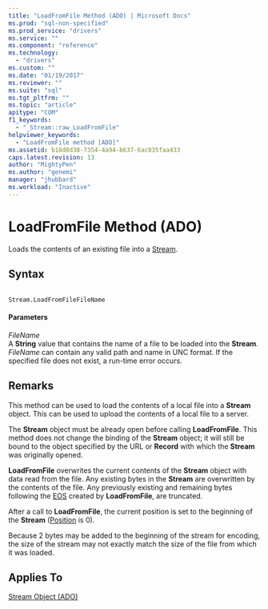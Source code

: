 ```yaml
---
title: "LoadFromFile Method (ADO) | Microsoft Docs"
ms.prod: "sql-non-specified"
ms.prod_service: "drivers"
ms.service: ""
ms.component: "reference"
ms.technology:
  - "drivers"
ms.custom: ""
ms.date: "01/19/2017"
ms.reviewer: ""
ms.suite: "sql"
ms.tgt_pltfrm: ""
ms.topic: "article"
apitype: "COM"
f1_keywords: 
  - "_Stream::raw_LoadFromFile"
helpviewer_keywords: 
  - "LoadFromFile method [ADO]"
ms.assetid: b18d8d38-7354-4a94-b637-6ac035faa433
caps.latest.revision: 13
author: "MightyPen"
ms.author: "genemi"
manager: "jhubbard"
ms.workload: "Inactive"
---
```

# LoadFromFile Method (ADO)
Loads the contents of an existing file into a [Stream](../../../ado/reference/ado-api/stream-object-ado.md).  
  
## Syntax  
  
```  
  
Stream.LoadFromFileFileName  
```  
  
#### Parameters  
 *FileName*  
 A **String** value that contains the name of a file to be loaded into the **Stream**. *FileName* can contain any valid path and name in UNC format. If the specified file does not exist, a run-time error occurs.  
  
## Remarks  
 This method can be used to load the contents of a local file into a **Stream** object. This can be used to upload the contents of a local file to a server.  
  
 The **Stream** object must be already open before calling **LoadFromFile**. This method does not change the binding of the **Stream** object; it will still be bound to the object specified by the URL or **Record** with which the **Stream** was originally opened.  
  
 **LoadFromFile** overwrites the current contents of the **Stream** object with data read from the file. Any existing bytes in the **Stream** are overwritten by the contents of the file. Any previously existing and remaining bytes following the [EOS](../../../ado/reference/ado-api/eos-property.md) created by **LoadFromFile**, are truncated.  
  
 After a call to **LoadFromFile**, the current position is set to the beginning of the **Stream** ([Position](../../../ado/reference/ado-api/position-property-ado.md) is 0).  
  
 Because 2 bytes may be added to the beginning of the stream for encoding, the size of the stream may not exactly match the size of the file from which it was loaded.  
  
## Applies To  
 [Stream Object (ADO)](../../../ado/reference/ado-api/stream-object-ado.md)
